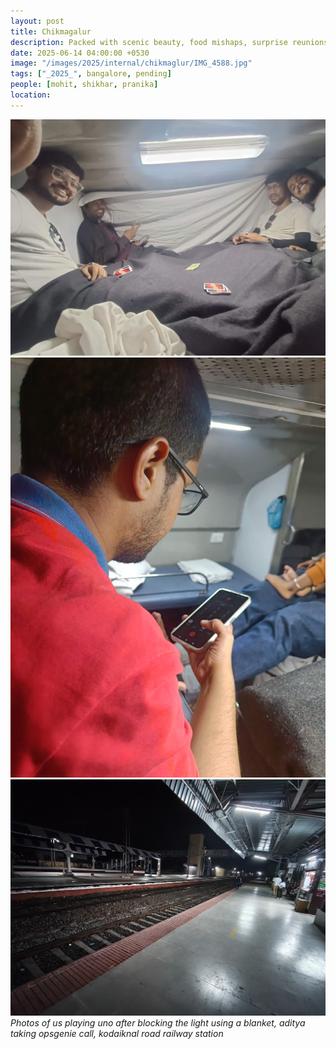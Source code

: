 ```yaml
---
layout: post
title: Chikmagalur
description: Packed with scenic beauty, food mishaps, surprise reunions, cab drama, and laughter-filled moments. Chaos, adventure, and bonding made it an unforgettable long weekend escape.
date: 2025-06-14 04:00:00 +0530
image: "/images/2025/internal/chikmaglur/IMG_4588.jpg"
tags: ["_2025_", bangalore, pending]
people: [mohit, shikhar, pranika]
location: 
---
```



<div class="gallery-box">
  <div class="gallery">
    <img src="/images/2025/internal/kodaikanal/IMG20250503224632.jpg" loading="lazy" alt="image">
    <img src="/images/2025/internal/kodaikanal/IMG20250503213208.jpg" loading="lazy" alt="image">
    <img src="/images/2025/internal/kodaikanal/IMG_20250503_200032411.jpg" loading="lazy" alt="image">

</div>
  <em>Photos of us playing uno after blocking the light using a blanket, aditya taking opsgenie call, kodaiknal road railway station</em>
</div>
